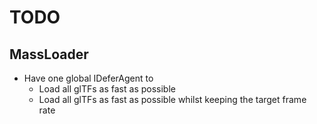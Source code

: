 # TODO

## MassLoader

- Have one global IDeferAgent to
  - Load all glTFs as fast as possible
  - Load all glTFs as fast as possible whilst keeping the target frame rate

